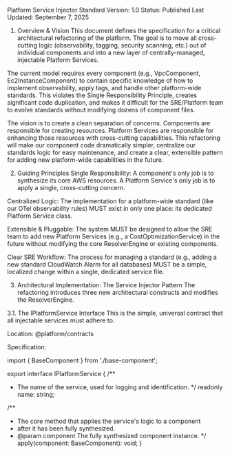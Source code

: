 Platform Service Injector Standard
Version: 1.0
Status: Published
Last Updated: September 7, 2025

1. Overview & Vision
This document defines the specification for a critical architectural refactoring of the platform. The goal is to move all cross-cutting logic (observability, tagging, security scanning, etc.) out of individual components and into a new layer of centrally-managed, injectable Platform Services.

The current model requires every component (e.g., VpcComponent, Ec2InstanceComponent) to contain specific knowledge of how to implement observability, apply tags, and handle other platform-wide standards. This violates the Single Responsibility Principle, creates significant code duplication, and makes it difficult for the SRE/Platform team to evolve standards without modifying dozens of component files.

The vision is to create a clean separation of concerns. Components are responsible for creating resources. Platform Services are responsible for enhancing those resources with cross-cutting capabilities. This refactoring will make our component code dramatically simpler, centralize our standards logic for easy maintenance, and create a clear, extensible pattern for adding new platform-wide capabilities in the future.

2. Guiding Principles
Single Responsibility: A component's only job is to synthesize its core AWS resources. A Platform Service's only job is to apply a single, cross-cutting concern.

Centralized Logic: The implementation for a platform-wide standard (like our OTel observability rules) MUST exist in only one place: its dedicated Platform Service class.

Extensible & Pluggable: The system MUST be designed to allow the SRE team to add new Platform Services (e.g., a CostOptimizationService) in the future without modifying the core ResolverEngine or existing components.

Clear SRE Workflow: The process for managing a standard (e.g., adding a new standard CloudWatch Alarm for all databases) MUST be a simple, localized change within a single, dedicated service file.

3. Architectural Implementation: The Service Injector Pattern
The refactoring introduces three new architectural constructs and modifies the ResolverEngine.

3.1. The IPlatformService Interface
This is the simple, universal contract that all injectable services must adhere to.

Location: @platform/contracts

Specification:

import { BaseComponent } from './base-component';

export interface IPlatformService {
  /**
   * The name of the service, used for logging and identification.
   */
  readonly name: string;

  /**
   * The core method that applies the service's logic to a component
   * after it has been fully synthesized.
   * @param component The fully synthesized component instance.
   */
  apply(component: BaseComponent): void;
}
